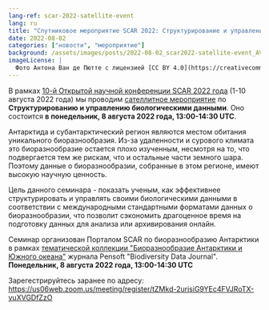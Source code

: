 ```yaml
---
lang-ref: scar-2022-satellite-event
lang: ru
title: "Спутниковое мероприятие SCAR 2022: Структурирование и управление биологическими данными"
date: 2022-08-02
categories: ["новости", "мероприятие"]
background: /assets/images/posts/2022-08-02_scar2022-satellite-event_AVdP_SCAR_0037.jpg
imageLicense: |
  Фото Антона Ван де Пютте с лицензией [CC BY 4.0](https://creativecommons.org/licenses/by/4.0/)
---
```


В рамках [10-й Открытой научной конференции SCAR 2022 года](https://scar2022.org/) (1-10 августа 2022 года) мы проводим [сателлитное мероприятие](https://scar2022.org/satellite-events/) по **Структурированию и управлению биологическими данными**. Оно состоится **в понедельник, 8 августа 2022 года, 13:00-14:30 UTC**.

Антарктида и субантарктический регион являются местом обитания уникального биоразнообразия. Из-за удаленности и сурового климата это биоразнообразие остается плохо изученным, несмотря на то, что подвергается тем же рискам, что и остальные части земного шара. Поэтому данные о биоразнообразии, собранные в этом регионе, имеют высокую научную ценность.

Цель данного семинара - показать ученым, как эффективнее структурировать и управлять своими биологическими данными в соответствии с международными стандартными форматами данных о биоразнообразии, что позволит сэкономить драгоценное время на подготовку данных для анализа или архивирования онлайн.

Семинар организован Порталом SCAR по биоразнообразию Антарктики в рамках [тематической коллекции "Биоразнообразие Антарктики и Южного океана"](https://www.biodiversity.aq/news/antarctic-and-southern-ocean-biodiversity-topical-collection-biodiversity-data-journal/) журнала Pensoft "Biodiversity Data Journal".
**Понедельник, 8 августа 2022 года, 13:00-14:30 UTC**

Зарегестрируйтесь заранее по адресу:
<https://us06web.zoom.us/meeting/register/tZMkd-2urjsiG9YEc4FVJRoTX-yuXVGDfZzO>
